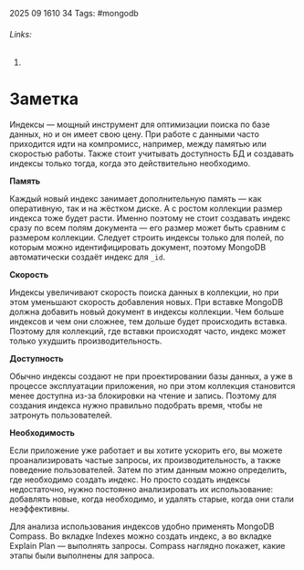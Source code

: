 2025 09 1610 34
Tags: #mongodb
###### Links: 
1) 
# Заметка

Индексы — мощный инструмент для оптимизации поиска по базе данных, но и он имеет свою цену. При работе с данными часто приходится идти на компромисс, например, между памятью или скоростью работы. Также стоит учитывать доступность БД и создавать индексы только тогда, когда это действительно необходимо.

**Память**

Каждый новый индекс занимает дополнительную память — как оперативную, так и на жёстком диске. А с ростом коллекции размер индекса тоже будет расти. Именно поэтому не стоит создавать индекс сразу по всем полям документа — его размер может быть сравним с размером коллекции. Следует строить индексы только для полей, по которым можно идентифицировать документ, поэтому MongoDB автоматически создаёт индекс для `_id`.

**Скорость**

Индексы увеличивают скорость поиска данных в коллекции, но при этом уменьшают скорость добавления новых. При вставке MongoDB должна добавить новый документ в индексы коллекции. Чем больше индексов и чем они сложнее, тем дольше будет происходить вставка. Поэтому для коллекций, где вставки происходят часто, индекс может только ухудшить производительность.

**Доступность**

Обычно индексы создают не при проектировании базы данных, а уже в процессе эксплуатации приложения, но при этом коллекция становится менее доступна из-за блокировки на чтение и запись. Поэтому для создания индекса нужно правильно подобрать время, чтобы не затронуть пользователей.

**Необходимость**

Если приложение уже работает и вы хотите ускорить его, вы можете проанализировать частые запросы, их производительность, а также поведение пользователей. Затем по этим данным можно определить, где необходимо создать индекс. Но просто создать индексы недостаточно, нужно постоянно анализировать их использование: добавлять новые, когда необходимо, и удалять старые, когда они стали неэффективны.

Для анализа использования индексов удобно применять MongoDB Compass. Во вкладке Indexes можно создать индекс, а во вкладке Explain Plan — выполнять запросы. Compass наглядно покажет, какие этапы были выполнены для запроса.